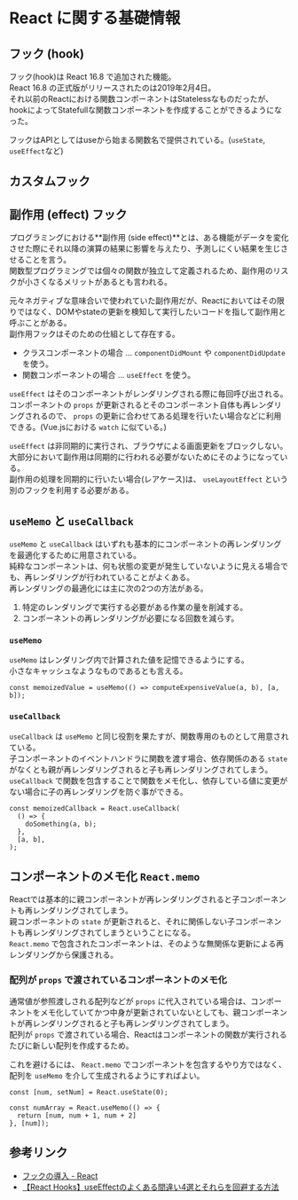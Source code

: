 # React に関する基礎情報

## フック (hook)

フック(hook)は React 16.8 で追加された機能。  
React 16.8 の正式版がリリースされたのは2019年2月4日。  
それ以前のReactにおける関数コンポーネントはStatelessなものだったが、hookによってStatefullな関数コンポーネントを作成することができるようになった。

フックはAPIとしてはuseから始まる関数名で提供されている。(`useState`, `useEffect`など)  

## カスタムフック

## 副作用 (effect) フック

プログラミングにおける**副作用 (side effect)**とは、ある機能がデータを変化させた際にそれ以降の演算の結果に影響を与えたり、予測しにくい結果を生じさせることを言う。  
関数型プログラミングでは個々の関数が独立して定義されるため、副作用のリスクが小さくなるメリットがあるとも言われる。  

元々ネガティブな意味合いで使われていた副作用だが、Reactにおいてはその限りではなく、DOMやstateの更新を検知して実行したいコードを指して副作用と呼ぶことがある。  
副作用フックはそのための仕組として存在する。  

- クラスコンポーネントの場合 ... `componentDidMount` や `componentDidUpdate` を使う。
- 関数コンポーネントの場合 ... `useEffect` を使う。

`useEffect` はそのコンポーネントがレンダリングされる際に毎回呼び出される。  
コンポーネントの `props` が更新されるとそのコンポーネント自体も再レンダリングされるので、 `props` の更新に合わせてある処理を行いたい場合などに利用できる。(Vue.jsにおける `watch` に似ている。)

`useEffect` は非同期的に実行され、ブラウザによる画面更新をブロックしない。大部分において副作用は同期的に行われる必要がないためにそのようになっている。  
副作用の処理を同期的に行いたい場合(レアケース)は、 `useLayoutEffect` という別のフックを利用する必要がある。

## `useMemo` と `useCallback`

`useMemo` と `useCallback` はいずれも基本的にコンポーネントの再レンダリングを最適化するために用意されている。  
純粋なコンポーネントは、何も状態の変更が発生していないように見える場合でも、再レンダリングが行われていることがよくある。  
再レンダリングの最適化には主に次の2つの方法がある。

1. 特定のレンダリングで実行する必要がある作業の量を削減する。
2. コンポーネントの再レンダリングが必要になる回数を減らす。

### `useMemo`

`useMemo` はレンダリング内で計算された値を記憶できるようにする。  
小さなキャッシュなようなものであるとも言える。

```
const memoizedValue = useMemo(() => computeExpensiveValue(a, b), [a, b]);
```

### `useCallback`

`useCallback` は `useMemo` と同じ役割を果たすが、関数専用のものとして用意されている。  
子コンポーネントのイベントハンドラに関数を渡す場合、依存関係のある `state` がなくとも親が再レンダリングされると子も再レンダリングされてしまう。  
`useCallback` で関数を包含することで関数をメモ化し、依存している値に変更がない場合に子の再レンダリングを防ぐ事ができる。

```
const memoizedCallback = React.useCallback(
  () => {
    doSomething(a, b);
  },
  [a, b],
);
```

## コンポーネントのメモ化 `React.memo`

Reactでは基本的に親コンポーネントが再レンダリングされると子コンポーネントも再レンダリングされてしまう。  
親コンポーネントの `state` が更新されると、それに関係しない子コンポーネントも再レンダリングされてしまうということになる。  
 `React.memo` で包含されたコンポーネントは、そのような無関係な更新による再レンダリングから保護される。

 ### 配列が `props` で渡されているコンポーネントのメモ化

通常値が参照渡しされる配列などが `props` に代入されている場合は、コンポーネントをメモ化していてかつ中身が更新されていないとしても、親コンポーネントが再レンダリングされると子も再レンダリングされてしまう。  
配列が `props` で渡されている場合、Reactはコンポーネントの関数が実行されるたびに新しい配列を作成するため。  

これを避けるには、 `React.memo` でコンポーネントを包含するやり方ではなく、配列を `useMemo` を介して生成されるようにすればよい。

```
const [num, setNum] = React.useState(0);

const numArray = React.useMemo(() => {
  return [num, num + 1, num + 2]
}, [num]);
```

## 参考リンク

- [フックの導入 - React](https://ja.reactjs.org/docs/hooks-intro.html)
- [【React Hooks】useEffectのよくある間違い4選とそれらを回避する方法](https://tyotto-good.com/blog/avoid-useeffect-mistakes)